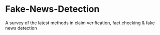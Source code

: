 # Fake-News-Detection
A survey of the latest methods in claim verification, fact checking &amp; fake news detection
